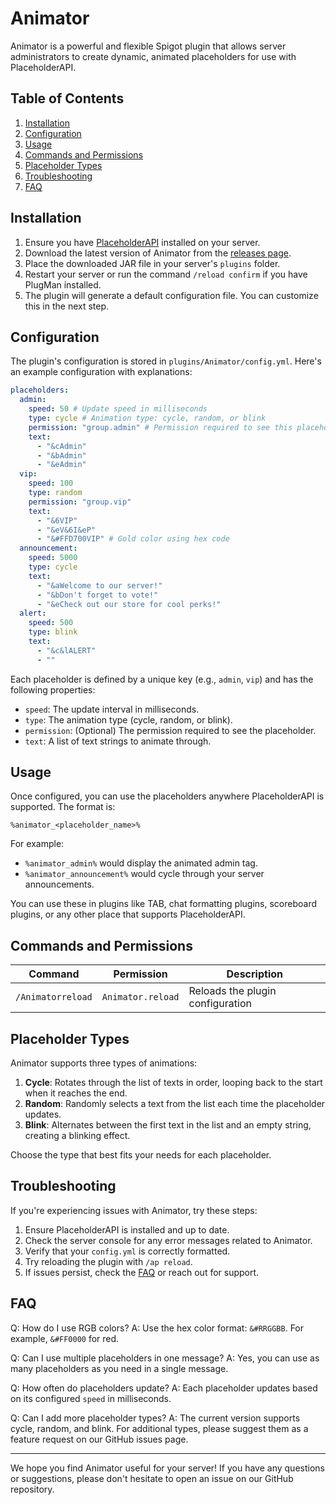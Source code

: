 # Animator

Animator is a powerful and flexible Spigot plugin that allows server administrators to create dynamic, animated placeholders for use with PlaceholderAPI.

## Table of Contents

1. [Installation](#installation)
2. [Configuration](#configuration)
3. [Usage](#usage)
4. [Commands and Permissions](#commands-and-permissions)
5. [Placeholder Types](#placeholder-types)
6. [Troubleshooting](#troubleshooting)
7. [FAQ](#faq)

## Installation

1. Ensure you have [PlaceholderAPI](https://www.spigotmc.org/resources/placeholderapi.6245/) installed on your server.
2. Download the latest version of Animator from the [releases page](https://github.com/YourUsername/Animator/releases).
3. Place the downloaded JAR file in your server's `plugins` folder.
4. Restart your server or run the command `/reload confirm` if you have PlugMan installed.
5. The plugin will generate a default configuration file. You can customize this in the next step.

## Configuration

The plugin's configuration is stored in `plugins/Animator/config.yml`. Here's an example configuration with explanations:

```yaml
placeholders:
  admin:
    speed: 50 # Update speed in milliseconds
    type: cycle # Animation type: cycle, random, or blink
    permission: "group.admin" # Permission required to see this placeholder
    text:
      - "&cAdmin"
      - "&bAdmin"
      - "&eAdmin"
  vip:
    speed: 100
    type: random
    permission: "group.vip"
    text:
      - "&6VIP"
      - "&eV&6I&eP"
      - "&#FFD700VIP" # Gold color using hex code
  announcement:
    speed: 5000
    type: cycle
    text:
      - "&aWelcome to our server!"
      - "&bDon't forget to vote!"
      - "&eCheck out our store for cool perks!"
  alert:
    speed: 500
    type: blink
    text:
      - "&c&lALERT"
      - ""
```

Each placeholder is defined by a unique key (e.g., `admin`, `vip`) and has the following properties:
- `speed`: The update interval in milliseconds.
- `type`: The animation type (cycle, random, or blink).
- `permission`: (Optional) The permission required to see the placeholder.
- `text`: A list of text strings to animate through.

## Usage

Once configured, you can use the placeholders anywhere PlaceholderAPI is supported. The format is:

```
%animator_<placeholder_name>%
```

For example:
- `%animator_admin%` would display the animated admin tag.
- `%animator_announcement%` would cycle through your server announcements.

You can use these in plugins like TAB, chat formatting plugins, scoreboard plugins, or any other place that supports PlaceholderAPI.

## Commands and Permissions

| Command | Permission | Description |
|---------|------------|-------------|
| `/Animatorreload` | `Animator.reload` | Reloads the plugin configuration |

## Placeholder Types

Animator supports three types of animations:

1. **Cycle**: Rotates through the list of texts in order, looping back to the start when it reaches the end.
2. **Random**: Randomly selects a text from the list each time the placeholder updates.
3. **Blink**: Alternates between the first text in the list and an empty string, creating a blinking effect.

Choose the type that best fits your needs for each placeholder.

## Troubleshooting

If you're experiencing issues with Animator, try these steps:

1. Ensure PlaceholderAPI is installed and up to date.
2. Check the server console for any error messages related to Animator.
3. Verify that your `config.yml` is correctly formatted.
4. Try reloading the plugin with `/ap reload`.
5. If issues persist, check the [FAQ](#faq) or reach out for support.

## FAQ

Q: How do I use RGB colors?
A: Use the hex color format: `&#RRGGBB`. For example, `&#FF0000` for red.

Q: Can I use multiple placeholders in one message?
A: Yes, you can use as many placeholders as you need in a single message.

Q: How often do placeholders update?
A: Each placeholder updates based on its configured `speed` in milliseconds.

Q: Can I add more placeholder types?
A: The current version supports cycle, random, and blink. For additional types, please suggest them as a feature request on our GitHub issues page.

---

We hope you find Animator useful for your server! If you have any questions or suggestions, please don't hesitate to open an issue on our GitHub repository.
